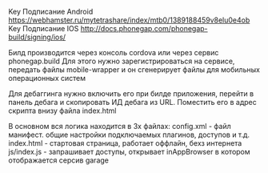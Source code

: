 Key Подписание Android https://webhamster.ru/mytetrashare/index/mtb0/1389188459v8elu0e4ob
Key Подписание IOS http://docs.phonegap.com/phonegap-build/signing/ios/

Билд производится через консоль cordova или через сервис phonegap.build 
Для этого нужно зарегистрироваться на сервисе, передать файлы mobile-wrapper и он сгенерирует файлы для мобильных операционных систем

Для дебаггинга нужно включить его при билде приложения, перейти в панель дебага и скопировать ИД дебага из URL. Поместить его в адрес скрипта внизу файла index.html

В основном вся логика находится в 3х файлах:
config.xml - файл манифест. общие настройки подключаемых плагинов, доступов и т.д. 
index.html - стартовая страница, работает оффлайн, бехз интернета
js/index.js - запрашивает доступы, открывает inAppBrowser в котором отображается серсив garage
